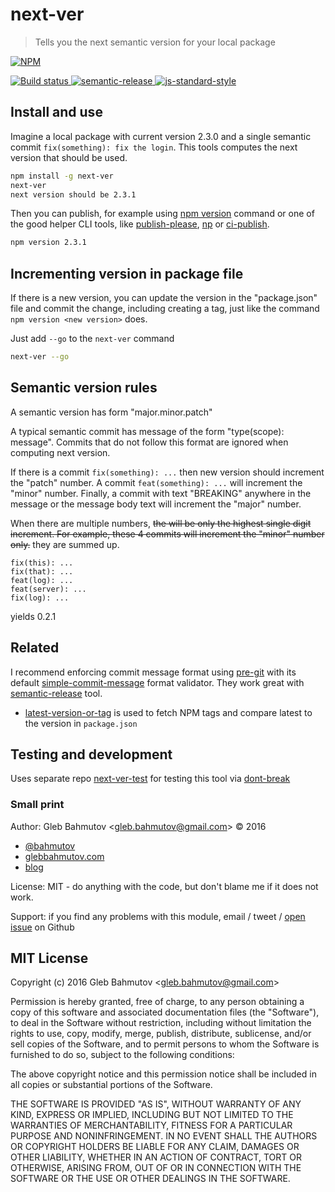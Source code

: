 # next-ver

> Tells you the next semantic version for your local package

[![NPM][npm-icon] ][npm-url]

[![Build status][ci-image] ][ci-url]
[![semantic-release][semantic-image] ][semantic-url]
[![js-standard-style][standard-image]][standard-url]

## Install and use

Imagine a local package with current version 2.3.0 and a single semantic
commit `fix(something): fix the login`. This tools computes the next
version that should be used.

```sh
npm install -g next-ver
next-ver
next version should be 2.3.1
```

Then you can publish, for example using
[npm version](https://docs.npmjs.com/cli/version) command or one of the
good helper CLI tools,
like [publish-please](https://github.com/inikulin/publish-please), [np](https://github.com/sindresorhus/np)
or [ci-publish](https://github.com/bahmutov/ci-publish#readme).

```sh
npm version 2.3.1
```

## Incrementing version in package file

If there is a new version, you can update the version in the "package.json"
file and commit the change, including creating a tag, just like the
command `npm version <new version>` does.

Just add `--go` to the `next-ver` command

```sh
next-ver --go
```

## Semantic version rules

A semantic version has form "major.minor.patch"

A typical semantic commit has message of the form "type(scope): message".
Commits that do not follow this format are ignored when computing next version.

If there is a commit `fix(something): ...` then new version should increment
the "patch" number. A commit `feat(something): ...` will increment the
"minor" number. Finally, a commit with text "BREAKING" anywhere in the message
or the message body text will increment the "major" number.

When there are multiple numbers, ~~the will be only the highest single digit
increment. For example, these 4 commits will increment the "minor" number
only.~~ they are summed up.

```
fix(this): ...
fix(that): ...
feat(log): ...
feat(server): ...
fix(log): ...
```
yields 0.2.1

## Related

I recommend enforcing commit message format using
[pre-git](https://github.com/bahmutov/pre-git) with its default
[simple-commit-message](https://github.com/bahmutov/simple-commit-message#readme)
format validator. They work great with
[semantic-release](https://github.com/semantic-release/semantic-release) tool.

* [latest-version-or-tag](https://github.com/bahmutov/latest-version-or-tag) is
  used to fetch NPM tags and compare latest to the version in `package.json`

## Testing and development

Uses separate repo [next-ver-test](https://github.com/bahmutov/next-ver-test)
for testing this tool via [dont-break](https://github.com/bahmutov/dont-break)

### Small print

Author: Gleb Bahmutov &lt;gleb.bahmutov@gmail.com&gt; &copy; 2016


* [@bahmutov](https://twitter.com/bahmutov)
* [glebbahmutov.com](https://glebbahmutov.com)
* [blog](https://glebbahmutov.com/blog)


License: MIT - do anything with the code, but don't blame me if it does not work.

Support: if you find any problems with this module, email / tweet /
[open issue](https://github.com/bahmutov/next-ver/issues) on Github

## MIT License

Copyright (c) 2016 Gleb Bahmutov &lt;gleb.bahmutov@gmail.com&gt;

Permission is hereby granted, free of charge, to any person
obtaining a copy of this software and associated documentation
files (the "Software"), to deal in the Software without
restriction, including without limitation the rights to use,
copy, modify, merge, publish, distribute, sublicense, and/or sell
copies of the Software, and to permit persons to whom the
Software is furnished to do so, subject to the following
conditions:

The above copyright notice and this permission notice shall be
included in all copies or substantial portions of the Software.

THE SOFTWARE IS PROVIDED "AS IS", WITHOUT WARRANTY OF ANY KIND,
EXPRESS OR IMPLIED, INCLUDING BUT NOT LIMITED TO THE WARRANTIES
OF MERCHANTABILITY, FITNESS FOR A PARTICULAR PURPOSE AND
NONINFRINGEMENT. IN NO EVENT SHALL THE AUTHORS OR COPYRIGHT
HOLDERS BE LIABLE FOR ANY CLAIM, DAMAGES OR OTHER LIABILITY,
WHETHER IN AN ACTION OF CONTRACT, TORT OR OTHERWISE, ARISING
FROM, OUT OF OR IN CONNECTION WITH THE SOFTWARE OR THE USE OR
OTHER DEALINGS IN THE SOFTWARE.

[npm-icon]: https://nodei.co/npm/next-ver.svg?downloads=true
[npm-url]: https://npmjs.org/package/next-ver
[ci-image]: https://travis-ci.org/bahmutov/next-ver.svg?branch=master
[ci-url]: https://travis-ci.org/bahmutov/next-ver
[semantic-image]: https://img.shields.io/badge/%20%20%F0%9F%93%A6%F0%9F%9A%80-semantic--release-e10079.svg
[semantic-url]: https://github.com/semantic-release/semantic-release
[standard-image]: https://img.shields.io/badge/code%20style-standard-brightgreen.svg
[standard-url]: http://standardjs.com/
